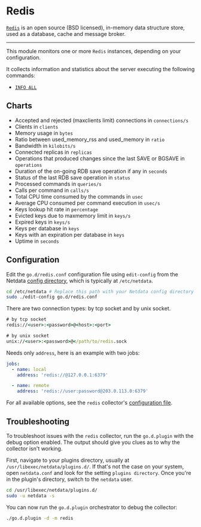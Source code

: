 <!--
title: "Redis monitoring with Netdata"
custom_edit_url: https://github.com/netdata/go.d.plugin/edit/master/modules/redis/README.md
sidebar_label: "Redis"
-->

# Redis

[`Redis`](https://redis.io/) is an open source (BSD licensed), in-memory data structure store, used as a database, cache
and message broker.

---

This module monitors one or more `Redis` instances, depending on your configuration.

It collects information and statistics about the server executing the following commands:

- [`INFO ALL`](https://redis.io/commands/info)

## Charts

-   Accepted and rejected (maxclients limit) connections in `connections/s`
-   Clients in `clients`
-   Memory usage in `bytes`
-   Ratio between used_memory_rss and used_memory in `ratio`
-   Bandwidth in `kilobits/s`
-   Connected replicas in `replicas`
-   Operations that produced changes since the last SAVE or BGSAVE in `operations`
-   Duration of the on-going RDB save operation if any in `seconds`
-   Status of the last RDB save operation in `status`
-   Processed commands in `queries/s`
-   Calls per command in `calls/s`
-   Total CPU time consumed by the commands in `usec`
-   Average CPU consumed per command execution in `usec/s`
-   Keys lookup hit rate in `percentage`
-   Evicted keys due to maxmemory limit in `keys/s`
-   Expired keys in `keys/s`
-   Keys per database in `keys`
-   Keys with an expiration per database in `keys`
-   Uptime in `seconds`

## Configuration

Edit the `go.d/redis.conf` configuration file using `edit-config` from the
Netdata [config directory](https://learn.netdata.cloud/docs/configure/nodes), which is typically at `/etc/netdata`.

```bash
cd /etc/netdata # Replace this path with your Netdata config directory
sudo ./edit-config go.d/redis.conf
```

There are two connection types: by tcp socket and by unix socket.

```cmd
# by tcp socket
redis://<user>:<password>@<host>:<port>

# by unix socket
unix://<user>:<password>@</path/to/redis.sock
```

Needs only `address`, here is an example with two jobs:

```yaml
jobs:
  - name: local
    address: 'redis://@127.0.0.1:6379'

  - name: remote
    address: 'redis://user:password@203.0.113.0:6379'
```

For all available options, see the `redis`
collector's [configuration file](https://github.com/netdata/go.d.plugin/blob/master/config/go.d/redis.conf).

## Troubleshooting

To troubleshoot issues with the `redis` collector, run the `go.d.plugin` with the debug option enabled. The output
should give you clues as to why the collector isn't working.

First, navigate to your plugins directory, usually at `/usr/libexec/netdata/plugins.d/`. If that's not the case on your
system, open `netdata.conf` and look for the setting `plugins directory`. Once you're in the plugin's directory, switch
to the `netdata` user.

```bash
cd /usr/libexec/netdata/plugins.d/
sudo -u netdata -s
```

You can now run the `go.d.plugin` orchestrator to debug the collector:

```bash
./go.d.plugin -d -m redis
```

